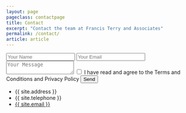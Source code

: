 ```yaml
---
layout: page
pageclass: contactpage
title: Contact
excerpt: "Contact the team at Francis Terry and Associates"
permalink: /contact/
article: article
---
```


<form action="//formspree.io/{{ site.email }}" method="post" id="contact-form" onsubmit="if(document.getElementById('agree').checked) { return true; } else { alert('Please indicate that you have read and agree to the Terms and Conditions and Privacy Policy'); return false; }">
	<input type="text" name="_gotcha" style="display:none" />
	<input type="hidden" name="_next" value="/contact-success">
	<input type="hidden" name="_subject" value="Francis Terry and Associates Contact Form" />
	<input type="text" name="Name" placeholder="Your Name">
	<input type="email" name="_replyto" placeholder="Your Email">
	<textarea name="Message" placeholder="Your Message"></textarea>
	<input type="checkbox" name="checkbox" value="check" id="agree" /> I have read and agree to the Terms and Conditions and Privacy Policy
	<input type="submit" value="Send">
</form>

<ul class="contact-list">
	<li class="contact-address">{{ site.address }}</li>
	<li class="contact-tel">{{ site.telephone }}</li>
	<li class="contact-email"><a href="mailto:{{ site.email }}">{{ site.email }}</a></li>
</ul>